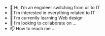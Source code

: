 - 👋 Hi, I’m an engineer switching from oil to IT
- 👀 I’m interested in everything related to IT
- 🌱 I’m currently learning Web design
- 💞️ I’m looking to collaborate on ...
- 📫 How to reach me ...

<!---
vadu24/vadu24 is a ✨ special ✨ repository because its `README.md` (this file) appears on your GitHub profile.
You can click the Preview link to take a look at your changes.
--->
